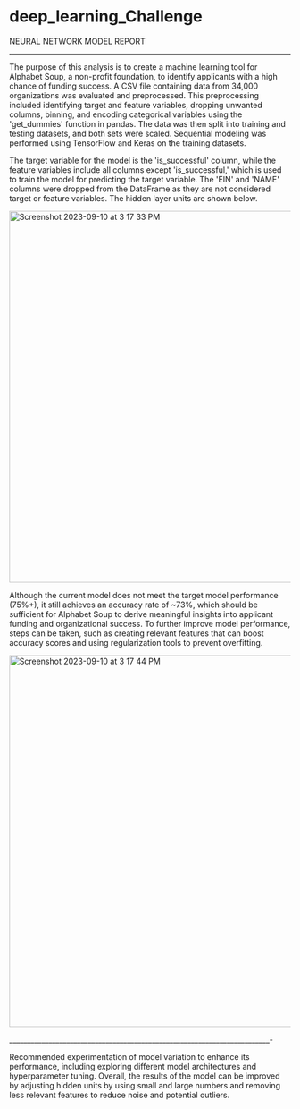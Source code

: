 # deep_learning_Challenge


NEURAL NETWORK MODEL REPORT

__________________________________________________________________

The purpose of this analysis is to create a machine learning tool for Alphabet Soup, a non-profit foundation, to identify applicants with a high chance of funding success. A CSV file containing data from 34,000 organizations was evaluated and preprocessed. This preprocessing included identifying target and feature variables, dropping unwanted columns, binning, and encoding categorical variables using the 'get_dummies' function in pandas. The data was then split into training and testing datasets, and both sets were scaled. Sequential modeling was performed using TensorFlow and Keras on the training datasets.


The target variable for the model is the 'is_successful' column, while the feature variables include all columns except 'is_successful,' which is used to train the model for predicting the target variable. The 'EIN' and 'NAME' columns were dropped from the DataFrame as they are not considered target or feature variables. The hidden layer units are shown below.



<img width="665" alt="Screenshot 2023-09-10 at 3 17 33 PM" src="https://github.com/Ayan2127/deep_learning_Challenge/assets/126814705/f7986199-1afb-4dfa-a9bc-e8277b255ee4">


Although the current model does not meet the target model performance (75%+), it still achieves an accuracy rate of ~73%, which should be sufficient for Alphabet Soup to derive meaningful insights into applicant funding and organizational success. To further improve model performance, steps can be taken, such as creating relevant features that can boost accuracy scores and using regularization tools to prevent overfitting. 


<img width="665" alt="Screenshot 2023-09-10 at 3 17 44 PM" src="https://github.com/Ayan2127/deep_learning_Challenge/assets/126814705/f1236f3d-6f04-4b9d-876d-3ee9d7241006">


_________________________________________________________________________-


Recommended experimentation of model variation to enhance its performance, including exploring different model architectures and hyperparameter tuning. Overall, the results of the model can be improved by adjusting hidden units by using small and large numbers and removing less relevant features to reduce noise and potential outliers. 

